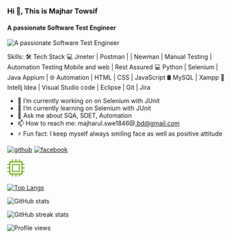 ### Hi 👋, This is Majhar Towsif
#### A passionate Software Test Engineer
![A passionate Software Test Engineer](https://web.facebook.com/photo/?fbid=3252245855030300&set=a.1382349735353264)


Skills: 🛠 Tech Stack 💻   Jmeter | Postman |  | Newman | Manual Testing | Automation Testing Mobile and web | Rest Assured 💻   Python | Selenium | Java  Appium | 🌐   Automation | HTML | CSS | JavaScript 🛢   MySQL | Xampp 🔧 Intellj Idea | Visual Studio code | Eclipse | Git | Jira 

- 🔭 I’m currently working on  on Selenium with JUnit 
- 🌱 I’m currently learning on Selenium with JUnit 
- 💬 Ask me about SQA, SDET, Automation 
- 📫 How to reach me: majharul.swe1846@.bd@gmail.com 
- ⚡ Fun fact: I keep myself always smiling face as well as positive attitude 


[<img src='https://cdn.jsdelivr.net/npm/simple-icons@3.0.1/icons/github.svg' alt='github' height='40'>](https://github.com/Majhar-98)  [<img src='https://cdn.jsdelivr.net/npm/simple-icons@3.0.1/icons/facebook.svg' alt='facebook' height='40'>](https://www.facebook.com/https://web.facebook.com/towsif.sumon)  

<a href='https://docs.github.com/en/developers'><img src='https://raw.githubusercontent.com/acervenky/animated-github-badges/master/assets/devbadge.gif' width='40' height='40'></a> 

[![Top Langs](https://github-readme-stats.vercel.app/api/top-langs/?username=Majhar-98)](https://github.com/anuraghazra/github-readme-stats)

![GitHub stats](https://github-readme-stats.vercel.app/api?username=Majhar-98&show_icons=true&count_private=true)  

![GitHub streak stats](https://streak-stats.demolab.com/?user=Majhar-98)  

![Profile views](https://gpvc.arturio.dev/Majhar-98)  
